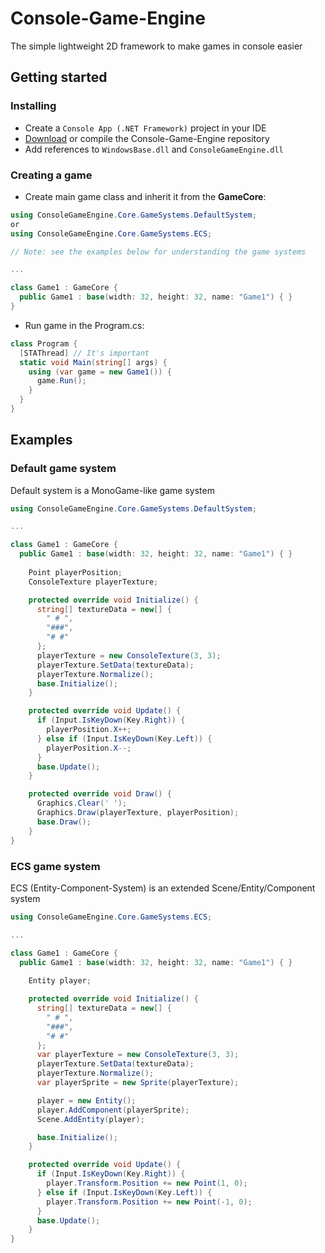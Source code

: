 # Console-Game-Engine
The simple lightweight 2D framework to make games in console easier
## Getting started
### Installing
* Create a `Console App (.NET Framework)` project in your IDE
* [Download](https://github.com/crt09/Console-Game-Engine/releases) or compile the Console-Game-Engine repository
* Add references to `WindowsBase.dll` and `ConsoleGameEngine.dll`
### Creating a game
* Create main game class and inherit it from the **GameCore**:
```cs
using ConsoleGameEngine.Core.GameSystems.DefaultSystem;
or
using ConsoleGameEngine.Core.GameSystems.ECS;

// Note: see the examples below for understanding the game systems

...

class Game1 : GameCore {
  public Game1 : base(width: 32, height: 32, name: "Game1") { }
}
```
* Run game in the Program.cs:
```cs
class Program {
  [STAThread] // It's important
  static void Main(string[] args) {
    using (var game = new Game1()) {
      game.Run();
    }
  }
}
```
## Examples
### Default game system
Default system is a MonoGame-like game system
```cs
using ConsoleGameEngine.Core.GameSystems.DefaultSystem;

...

class Game1 : GameCore {
  public Game1 : base(width: 32, height: 32, name: "Game1") { }
  
    Point playerPosition;
    ConsoleTexture playerTexture;

    protected override void Initialize() {
      string[] textureData = new[] {
        " # ",
        "###",
        "# #"
      };
      playerTexture = new ConsoleTexture(3, 3);
      playerTexture.SetData(textureData);
      playerTexture.Normalize();
      base.Initialize();
    }

    protected override void Update() {
      if (Input.IsKeyDown(Key.Right)) {
        playerPosition.X++;
      } else if (Input.IsKeyDown(Key.Left)) {
        playerPosition.X--;
      }				
      base.Update();
    }

    protected override void Draw() {
      Graphics.Clear(' ');
      Graphics.Draw(playerTexture, playerPosition);
      base.Draw();
    }
}
```
### ECS game system
ECS (Entity-Component-System) is an extended Scene/Entity/Component system
```cs
using ConsoleGameEngine.Core.GameSystems.ECS;

...

class Game1 : GameCore {
  public Game1 : base(width: 32, height: 32, name: "Game1") { }
  
    Entity player;

    protected override void Initialize() {
      string[] textureData = new[] {
        " # ",
        "###",
        "# #"
      };
      var playerTexture = new ConsoleTexture(3, 3);
      playerTexture.SetData(textureData);
      playerTexture.Normalize();
      var playerSprite = new Sprite(playerTexture);

      player = new Entity();
      player.AddComponent(playerSprite);
      Scene.AddEntity(player);

      base.Initialize();
    }

    protected override void Update() {
      if (Input.IsKeyDown(Key.Right)) {
        player.Transform.Position += new Point(1, 0);
      } else if (Input.IsKeyDown(Key.Left)) {
        player.Transform.Position += new Point(-1, 0);
      }
      base.Update();
    }
}
```
